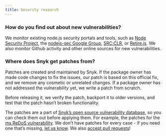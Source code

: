 ```yaml
---
title: Security research
---
```


<h3 class="h4">How do you find out about new vulnerabilities?</h3>

<p>We monitor existing node.js security portals and tools, such as <a href="https://nodesecurity.io/">Node Security Project</a>, the <a href="https://groups.google.com/forum/#!forum/nodejs-sec">nodejs-sec Google Group</a>, <a href="https://srcclr.com/">SRC:CLR</a>, or <a href="http://retirejs.github.io/retire.js/">Retire.js</a>. We also monitor Github activity and other online sources for new vulnerabilities.</p>

<h3 class="h4">Where does Snyk get patches from?</h3>

<p>Patches are created and maintained by Snyk. If the package owner has made code changes to fix the issues, our patch is based on this official fix, and we remove any cosmetic or unrelated changes. If a package owner has not addressed the vulnerability yet, we write a patch from scratch.</p>

<p>Before releasing it, we verify the patch, backport it to older versions, and test that the patch hasn’t broken functionality.</p>

<p>The patches are a part of <a href="https://github.com/Snyk/vulndb/">Snyk’s open source vulnerability database</a>, so you can check them out before applying them. For example, the patches for the <a href="https://github.com/Snyk/vulndb/tree/master/data/npm/ms/20151024">ms ReDoS vulnerability</a>. 
We don’t have patches for every case - if you need one that’s missing, <a href="mailto:contact@snyk.io">let us know</a>. We also <a href="https://github.com/Snyk/vulndb/blob/master/CONTRIBUTING.md">accept pull requests</a>!</p>
